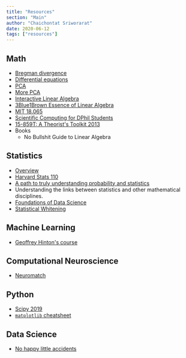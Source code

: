 ```yaml
---
title: "Resources"
section: "Main"
author: "Chaichontat Sriworarat"
date: 2020-06-12
tags: ["resources"]
---
```


## Math

- [Bregman divergence](http://mark.reid.name/blog/meet-the-bregman-divergences.html)
- [Differential equations](https://www.jirka.org/diffyqs/)
- [PCA](https://stats.stackexchange.com/questions/217995/what-is-an-intuitive-explanation-for-how-pca-turns-from-a-geometric-problem-wit)
- [More PCA](https://stats.stackexchange.com/questions/10251/what-is-the-objective-function-of-pca/10256#10256)
- [Interactive Linear Algebra](https://textbooks.math.gatech.edu/ila/)
- [3Blue1Brown Essence of Linear Algebra](https://www.youtube.com/watch?v=fNk_zzaMoSs&list=PLZHQObOWTQDPD3MizzM2xVFitgF8hE_ab)
- [MIT 18.065](https://www.youtube.com/playlist?list=PLUl4u3cNGP63oMNUHXqIUcrkS2PivhN3k)
- [Scientific Computing for DPhil Students](http://podcasts.ox.ac.uk/series/scientific-computing-dphil-students)
- [15-859T: A Theorist's Toolkit 2013](http://www.cs.cmu.edu/~odonnell/toolkit13/)
- Books
  - No Bullshit Guide to Linear Algebra

## Statistics

- [Overview](https://statsthinking21.github.io/statsthinking21-core-site/doing-reproducible-research.html)
- [Harvard Stats 110](https://www.youtube.com/playlist?list=PL2SOU6wwxB0uwwH80KTQ6ht66KWxbzTIo)
- [A path to truly understanding probability and statistics](https://math.stackexchange.com/questions/436415/a-path-to-truly-understanding-probability-and-statistics)
- Understanding the links between statistics and other mathematical disciplines.
- [Foundations of Data Science](https://www.microsoft.com/en-us/research/publication/foundations-of-data-science-2/)
- [Statistical Whitening](https://joelouismarino.github.io/posts/2017/08/statistical_whitening/)

## Machine Learning

- [Geoffrey Hinton's course](https://www.youtube.com/playlist?list=PLoRl3Ht4JOcdU872GhiYWf6jwrk_SNhz9)

## Computational Neuroscience

- [Neuromatch](https://github.com/NeuromatchAcademy/precourse)

## Python

- [Scipy 2019](https://www.youtube.com/playlist?list=PLYx7XA2nY5GcDQblpQ_M1V3PQPoLWiDAC)
- [`matplotlib` cheatsheet](https://github.com/matplotlib/cheatsheets/)


## Data Science
- [No happy little accidents](https://medium.com/s/story/no-happy-little-accidents-8663540763f8)